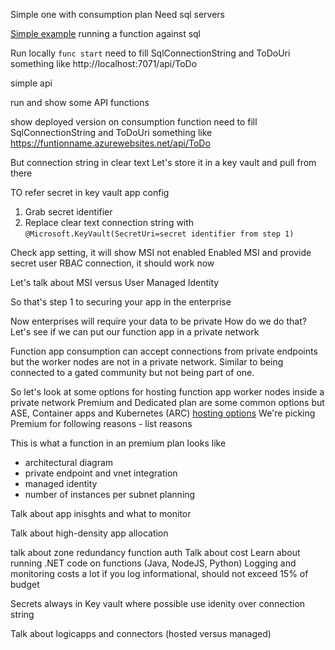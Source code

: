 

Simple one with consumption plan
Need sql servers

[Simple example](https://github.com/desinole/azure-sql-binding-func-dotnet-todo) running a function against sql

Run locally ```func start```
need to fill SqlConnectionString and ToDoUri something like http://localhost:7071/api/ToDo

simple api

run and show some API functions

show deployed version on consumption function
need to fill SqlConnectionString and ToDoUri something like https://funtionname.azurewebsites.net/api/ToDo

But connection string in clear text
Let's store it in a key vault and pull from there

TO refer secret in key vault app config
1. Grab secret identifier
2. Replace clear text connection string with ```@Microsoft.KeyVault(SecretUri=secret identifier from step 1)```

Check app setting, it will show MSI not enabled
Enabled MSI and provide secret user RBAC connection, it should work now

Let's talk about MSI versus User Managed Identity

So that's step 1 to securing your app in the enterprise

Now enterprises will require your data to be private
How do we do that? 
Let's see if we can put our function app in a private network

Function app consumption can accept connections from private endpoints but the worker nodes are not in a private network. 
Similar to being connected to a gated community but not being part of one.

So let's look at some options for hosting function app worker nodes inside a private network
Premium and Dedicated plan are some common options but ASE, Container apps and Kubernetes (ARC) [hosting options](https://learn.microsoft.com/en-us/azure/azure-functions/functions-scale)
We're picking Premium for following reasons - list reasons

This is what a function in an premium plan looks like 
- architectural diagram
- private endpoint and vnet integration
- managed identity
- number of instances per subnet planning

Talk about app inisghts and what to monitor

Talk about high-density app allocation

talk about zone redundancy
function auth
Talk about cost
Learn about running .NET code on functions (Java, NodeJS, Python)
Logging and monitoring costs a lot if you log informational, should not exceed 15% of budget

Secrets always in Key vault
where possible use idenity over connection string






Talk about logicapps and connectors (hosted versus managed)

